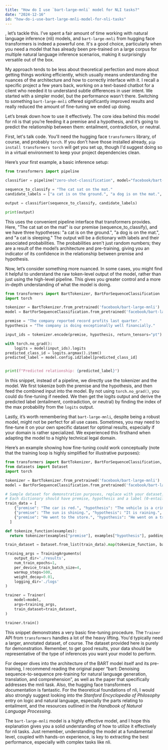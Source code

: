 ```yaml
---
title: "How do I use `bart-large-mnli` model for NLI tasks?"
date: "2024-12-16"
id: "how-do-i-use-bart-large-mnli-model-for-nli-tasks"
---
```


, let’s tackle this. I’ve spent a fair amount of time working with natural language inference (nli) models, and `bart-large-mnli` from hugging face transformers is indeed a powerful one. It's a good choice, particularly when you need a model that has already been pre-trained on a large corpus for multiple natural language inference scenarios, making it surprisingly versatile out of the box.

My approach tends to be less about theoretical perfection and more about getting things working efficiently, which usually means understanding the nuances of the architecture and how to correctly interface with it. I recall a specific project a few years back, working on a text-based chatbot for a client who needed it to understand subtle differences in user intent. We started with a simpler model, but the performance wasn't there. Switching to something `bart-large-mnli` offered significantly improved results and really reduced the amount of fine-tuning we ended up doing.

Let’s break down how to use it effectively. The core idea behind this model for nli is that you’re feeding it a premise and a hypothesis, and it’s going to predict the relationship between them: entailment, contradiction, or neutral.

First, let's talk code. You'll need the hugging face `transformers` library, of course, and probably `torch`. If you don't have those installed already, `pip install transformers torch` will get you set up, though I'd suggest doing so in a virtual environment to keep your project dependencies clean.

Here’s your first example, a basic inference setup:

```python
from transformers import pipeline

classifier = pipeline("zero-shot-classification", model="facebook/bart-large-mnli")

sequence_to_classify = "The cat sat on the mat."
candidate_labels = ["a cat is on the ground.", "a dog is on the mat.", "a cat is sleeping."]

output = classifier(sequence_to_classify, candidate_labels)

print(output)
```

This uses the convenient pipeline interface that transformers provides. Here, "The cat sat on the mat" is our premise (sequence_to_classify), and we have three hypotheses: "a cat is on the ground.", "a dog is on the mat.", and "a cat is sleeping." The output will be a dictionary with labels and their associated probabilities. The probabilities aren't just random numbers; they are a result of the model’s architecture and pre-training, giving you an indicator of its confidence in the relationship between premise and hypothesis.

Now, let’s consider something more nuanced. In some cases, you might find it helpful to understand the raw token-level output of the model, rather than just using the high-level pipeline. This gives you greater control and a more in-depth understanding of what the model is doing.

```python
from transformers import BartTokenizer, BartForSequenceClassification
import torch

tokenizer = BartTokenizer.from_pretrained('facebook/bart-large-mnli')
model = BartForSequenceClassification.from_pretrained('facebook/bart-large-mnli')

premise = "The company reported record profits last quarter."
hypothesis = "The company is doing exceptionally well financially."

input_ids = tokenizer.encode(premise, hypothesis, return_tensors="pt")

with torch.no_grad():
    logits = model(input_ids).logits
predicted_class_id = logits.argmax().item()
predicted_label = model.config.id2label[predicted_class_id]


print(f"Predicted relationship: {predicted_label}")
```

In this snippet, instead of a pipeline, we directly use the tokenizer and the model. We first tokenize both the premise and the hypothesis, and then feed the combined input into the model. By not using `torch.no_grad()`, you could do fine-tuning if needed. We then get the logits output and derive the predicted label (entailment, contradiction, or neutral) by finding the index of the max probability from the `logits` output.

Lastly, it’s worth remembering that `bart-large-mnli`, despite being a robust model, might not be perfect for all use cases. Sometimes, you may need to fine-tune it on your own specific dataset for optimal results, especially if your domain is rather specialized. We experienced this firsthand when adapting the model to a highly technical legal domain.

Here’s an example showing how fine-tuning could work conceptually (note that the training loop is highly simplified for illustrative purposes):

```python
from transformers import BartTokenizer, BartForSequenceClassification, Trainer, TrainingArguments
from datasets import Dataset
import torch

tokenizer = BartTokenizer.from_pretrained('facebook/bart-large-mnli')
model = BartForSequenceClassification.from_pretrained('facebook/bart-large-mnli', num_labels=3) # 3 labels

# Sample dataset for demonstration purposes, replace with your dataset.
# Each dictionary should have premise, hypothesis and a label (0-entailment, 1-contradiction, 2-neutral).
train_data = [
    {"premise": "The car is red.", "hypothesis": "The vehicle is a crimson shade.", "label": 0},
    {"premise": "The sun is shining.", "hypothesis": "It is raining.", "label": 1},
    {"premise": "He went to the store.", "hypothesis": "He went on a trip.", "label": 2},
  ]

def tokenize_function(examples):
  return tokenizer(examples["premise"], examples["hypothesis"], padding="max_length", truncation=True, return_tensors="pt")

train_dataset = Dataset.from_list(train_data).map(tokenize_function, batched=True)

training_args = TrainingArguments(
    output_dir='./results',
    num_train_epochs=1,
    per_device_train_batch_size=4,
    warmup_steps=500,
    weight_decay=0.01,
    logging_dir='./logs'
)

trainer = Trainer(
    model=model,
    args=training_args,
    train_dataset=train_dataset,
)

trainer.train()
```

This snippet demonstrates a very basic fine-tuning procedure. The `Trainer` API from `transformers` handles a lot of the heavy lifting. You'd typically need a larger, annotated dataset, of course. The dataset provided here is purely for demonstration. Remember, to get good results, your data should be representative of the type of inferences you want your model to perform.

For deeper dives into the architecture of the BART model itself and its pre-training, I recommend reading the original paper “bart: Denoising sequence-to-sequence pre-training for natural language generation, translation, and comprehension”, as well as the paper that specifically addresses the mnli task. Also, the hugging face transformers documentation is fantastic. For the theoretical foundations of nli, I would also strongly suggest looking into the *Stanford Encyclopedia of Philosophy* entry on logic and natural language, especially the parts relating to entailment, and the resources outlined in the *Handbook of Natural Language Processing*.

The `bart-large-mnli` model is a highly effective model, and I hope this explanation gives you a solid understanding of how to utilize it effectively for nli tasks. Just remember, understanding the model at a fundamental level, coupled with hands-on experience, is key to extracting the best performance, especially with complex tasks like nli.
